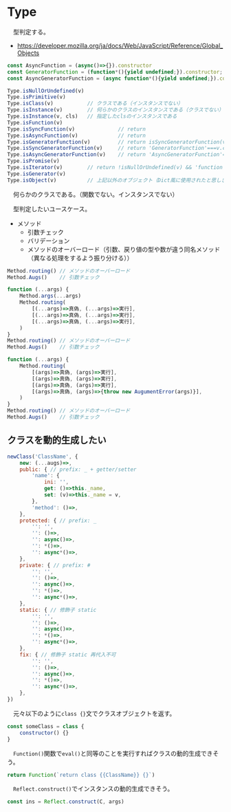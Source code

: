 # Type

　型判定する。

<!-- more -->

* https://developer.mozilla.org/ja/docs/Web/JavaScript/Reference/Global_Objects

```javascript
const AsyncFunction = (async()=>{}).constructor
const GeneratorFunction = (function*(){yield undefined;}).constructor;
const AsyncGeneratorFunction = (async function*(){yield undefined;}).constructor;

Type.isNullOrUndefined(v)
Type.isPrimitive(v)
Type.isClass(v)           // クラスである（インスタンスでない）
Type.isInstance(v)        // 何らかのクラスのインスタンスである（クラスでない）
Type.isInstance(v, cls)   // 指定したclsのインスタンスである
Type.isFunction(v)
Type.isSyncFunction(v)				// return 
Type.isAsyncFunction(v)				// return 
Type.isGeneratorFunction(v)			// return isSyncGeneratorFunction(v) || isSyncAGeneratorFunction(v)
Type.isSyncGeneratorFunction(v)		// return 'GeneratorFunction'===v.constructor.name
Type.isAsyncGeneratorFunction(v)	// return 'AsyncGeneratorFunction'===v.constructor.name
Type.isPromise(v)
Type.isIterator(v)        // return !isNullOrUndefined(v) && 'function'===typeof v[Symbol.iterator]
Type.isGenerator(v)			
Type.isObject(v)          // 上記以外のオブジェクト（Dict風に使用されたと思しきObject）
```

　何らかのクラスである。（関数でない。インスタンスでない）


　型判定したいユースケース。

* メソッド
	* 引数チェック
	* バリデーション
	* メソッドのオーバーロード（引数、戻り値の型や数が違う同名メソッド（異なる処理をするよう振り分ける））


```javascript
Method.routing() // メソッドのオーバーロード
Method.Augs()    // 引数チェック
```

```javascript
function (...args) {
    Method.args(...args)
	Method.routing(
		[(...args)=>真偽, (...args)=>実行],
		[(...args)=>真偽, (...args)=>実行],
		[(...args)=>真偽, (...args)=>実行],
	)
}
Method.routing() // メソッドのオーバーロード
Method.Augs()    // 引数チェック
```

```javascript
function (...args) {
	Method.routing(
		[(args)=>真偽, (args)=>実行],
		[(args)=>真偽, (args)=>実行],
		[(args)=>真偽, (args)=>実行],
		[(args)=>真偽, (args)=>{throw new AugumentError(args)}],
	)
}
Method.routing() // メソッドのオーバーロード
Method.Augs()    // 引数チェック
```

## クラスを動的生成したい

```javascript
newClass('ClassName', {
	new: (...augs)=>,
    public: { // prefix: _ + getter/setter
		'name': {
			ini: '',
			get: ()=>this._name,
			set: (v)=>this._name = v,
		},
		'method': ()=>,
	},
	protected: { // prefix: _
		'': '',
		'': ()=>,		
		'': async()=>,		
		'': *()=>,		
		'': async*()=>,				
	},
	private: { // prefix: #
		'': '',
		'': ()=>,
		'': async()=>,		
		'': *()=>,		
		'': async*()=>,		
	},
	static: { // 修飾子 static
		'': '',
		'': ()=>,		
		'': async()=>,		
		'': *()=>,		
		'': async*()=>,		
	},
	fix: { // 修飾子 static 再代入不可
		'': '',
		'': ()=>,		
		'': async()=>,		
		'': *()=>,		
		'': async*()=>,		
	},
})
```

　元々以下のように`class {}`文でクラスオブジェクトを返す。

```javascript
const someClass = class {
	constructor() {}
}
```

　`Function()`関数で`eval()`と同等のことを実行すればクラスの動的生成できそう。

```javascript
return Function(`return class {{ClassName}} {}`)
```

　`Reflect.construct()`でインスタンスの動的生成できそう。

```javascript
const ins = Reflect.construct(C, args)
```

